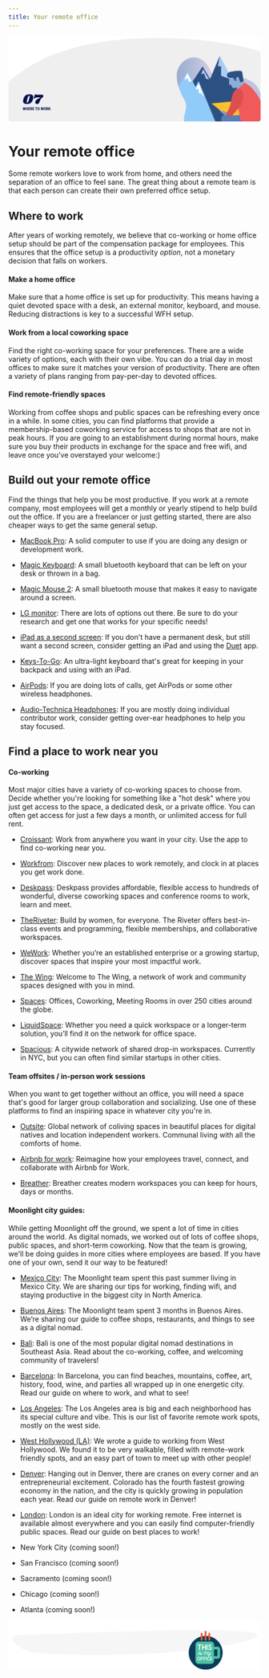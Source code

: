 ```yaml
---
title: Your remote office
---
```


![Where to work](./assets/header-illustrations/7.png)

# Your remote office

Some remote workers love to work from home, and others need the separation of an office to feel sane. The great thing about a remote team is that each person can create their own preferred office setup.

<ClientOnly>
  <Tweet id="1195718607445135361" :options="{ conversation: 'none' }" />
</ClientOnly>

## Where to work

After years of working remotely, we believe that co-working or home office setup should be part of the compensation package for employees. This ensures that the office setup is a productivity _option_, not a monetary decision that falls on workers.

#### Make a home office 
Make sure that a home office is set up for productivity. This means having a quiet devoted space with a desk, an external monitor, keyboard, and mouse. Reducing distractions is key to a successful WFH setup.

#### Work from a local coworking space
Find the right co-working space for your preferences. There are a wide variety of options, each with their own vibe. You can do a trial day in most offices to make sure it matches your version of productivity. There are often a variety of plans ranging from pay-per-day to devoted offices.

#### Find remote-friendly spaces 
Working from coffee shops and public spaces can be refreshing every once in a while. In some cities, you can find platforms that provide a membership-based coworking service for access to shops that are not in peak hours. If you are going to an establishment during normal hours, make sure you buy their products in exchange for the space and free wifi, and leave once you’ve overstayed your welcome:)

## Build out your remote office
Find the things that help you be most productive. If you work at a remote company, most employees will get a monthly or yearly stipend to help build out the office. If you are a freelancer or just getting started, there are also cheaper ways to get the same general setup. 

- [MacBook Pro](https://www.apple.com/shop/buy-mac/macbook-pro): A solid computer to use if you are doing any design or development work. 

- [Magic Keyboard](https://www.apple.com/shop/product/MLA22LL/A/magic-keyboard-us-english): A small bluetooth keyboard that can be left on your desk or thrown in a bag.

- [Magic Mouse 2](https://www.apple.com/shop/product/MLA02LL/A/magic-mouse-2-silver): A small bluetooth mouse that makes it easy to navigate around a screen. 

- [LG monitor](https://www.amazon.com/gp/product/B074JKT894/ref=ppx_yo_dt_b_search_asin_title?ie=UTF8&psc=1): There are lots of options out there. Be sure to do your research and get one that works for your specific needs!

- [iPad as a second screen](https://www.apple.com/ipad/): If you don't have a permanent desk, but still want a second screen, consider getting an iPad and using the [Duet](https://www.duetdisplay.com/) app.  

- [Keys-To-Go](https://www.logitech.com/en-us/product/keys-to-go): An ultra-light keyboard that's great for keeping in your backpack and using with an iPad. 

- [AirPods](https://www.apple.com/airpods-pro/): If you are doing lots of calls, get AirPods or some other wireless headphones.

- [Audio-Technica Headphones](https://www.amazon.com/gp/product/B00HVLURL8/ref=ppx_yo_dt_b_asin_title_o05_s00?ie=UTF8&psc=1): If you are mostly doing individual contributor work, consider getting over-ear headphones to help you stay focused. 

<ClientOnly>
  <Tweet id="1191992925279969285" :options="{ conversation: 'none' }" />
</ClientOnly>

## Find a place to work near you

#### Co-working
Most major cities have a variety of co-working spaces to choose from. Decide whether you're looking for something like a "hot desk" where you just get access to the space, a dedicated desk, or a private office. You can often get access for just a few days a month, or unlimited access for full rent. 

- [Croissant](https://www.getcroissant.com/): Work from anywhere you want in your city. Use the app to find co-working near you. 

- [Workfrom](https://workfrom.co/): Discover new places to work remotely, and clock in at places you get work done.

- [Deskpass](https://www.deskpass.com/): Deskpass provides affordable, flexible access to hundreds of wonderful, diverse coworking spaces and conference rooms to work, learn and meet.

- [TheRiveter](https://theriveter.co): Build by women, for everyone. The Riveter offers best-in-class events and programming, flexible memberships, and collaborative workspaces.

- [WeWork](https://www.wework.com/): Whether you’re an established enterprise or a growing startup, discover spaces that inspire your most impactful work.

- [The Wing](https://www.the-wing.com/): Welcome to The Wing, a network of work and community spaces designed with you in mind.

- [Spaces](https://www.spacesworks.com/): Offices, Coworking, Meeting Rooms in over 250 cities around the globe.

- [LiquidSpace](https://liquidspace.com/): Whether you need a quick workspace or a longer-term solution, you’ll find it on the network for office space.

- [Spacious](https://www.spacious.com/): A citywide network of shared drop-in workspaces. Currently in NYC, but you can often find similar startups in other cities. 

#### Team offsites / in-person work sessions
When you want to get together without an office, you will need a space that's good for larger group collaboration and socializing. Use one of these platforms to find an inspiring space in whatever city you're in.

- [Outsite](https://www.outsite.co): Global network of coliving spaces in beautiful places for digital natives and location independent workers. Communal living with all the comforts of home.

- [Airbnb for work](https://www.airbnbforwork.com): Reimagine how your employees travel, connect, and collaborate with Airbnb for Work.

- [Breather](https://breather.com): Breather creates modern workspaces you can keep for hours, days or months.

<ClientOnly>
  <Tweet id="1184100427916120064" :options="{ conversation: 'none' }" />
</ClientOnly>

#### Moonlight city guides:
While getting Moonlight off the ground, we spent a lot of time in cities around the world. As digital nomads, we worked out of lots of coffee shops, public spaces, and short-term coworking. Now that the team is growing, we'll be doing guides in more cities where employees are based. If you have one of your own, send it our way to be featured! 

- [Mexico City](https://www.moonlightwork.com/blog/mexico-city-guide): The Moonlight team spent this past summer living in Mexico City. We are sharing our tips for working, finding wifi, and staying productive in the biggest city in North America.

- [Buenos Aires](https://www.moonlightwork.com/blog/buenos-aires): The Moonlight team spent 3 months in Buenos Aires. We’re sharing our guide to coffee shops, restaurants, and things to see as a digital nomad.

- [Bali](https://www.moonlightwork.com/blog/Remote-work-guide-Bali): Bali is one of the most popular digital nomad destinations in Southeast Asia. Read about the co-working, coffee, and welcoming community of travelers!

- [Barcelona](https://www.moonlightwork.com/blog/remote-work-guide-barcelona): In Barcelona, you can find beaches, mountains, coffee, art, history, food, wine, and parties all wrapped up in one energetic city. Read our guide on where to work, and what to see!

- [Los Angeles](https://www.moonlightwork.com/blog/los-angeles-remote-work-guide): The Los Angeles area is big and each neighborhood has its special culture and vibe. This is our list of favorite remote work spots, mostly on the west side.

- [West Hollywood (LA)](https://www.moonlightwork.com/blog/remote-work-west-hollywood): We wrote a guide to working from West Hollywood. We found it to be very walkable, filled with remote-work friendly spots, and an easy part of town to meet up with other people!

- [Denver](https://www.moonlightwork.com/blog/moonlight-guide-remote-work-denver): Hanging out in Denver, there are cranes on every corner and an entrepreneurial excitement. Colorado has the fourth fastest growing economy in the nation, and the city is quickly growing in population each year. Read our guide on remote work in Denver!

- [London](https://www.moonlightwork.com/blog/remote-work-guide-london): London is an ideal city for working remote. Free internet is available almost everywhere and you can easily find computer-friendly public spaces. Read our guide on best places to work!

- New York City (coming soon!)

- San Francisco (coming soon!)

- Sacramento (coming soon!)

- Chicago (coming soon!)

- Atlanta (coming soon!)

![Divider illustration - "This is my office" coffee cup](./assets/divider-illustrations/divider-9.png)
